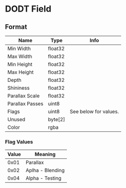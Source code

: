 DODT Field
==========

## Format

Name | Type | Info
-----|------|-----
Min Width | float32 |
Max Width | float32 |
Min Height | float32 |
Max Height | float32 |
Depth | float32 |
Shininess | float32 |
Parallax Scale | float32 |
Parallax Passes | uint8 |
Flags | uint8 | See below for values.
Unused | byte[2] | 
Color | rgba |
 
### Flag Values

Value | Meaning
------|--------
0x01 | Parallax
0x02 | Aplha - Blending
0x04 | Alpha - Testing
